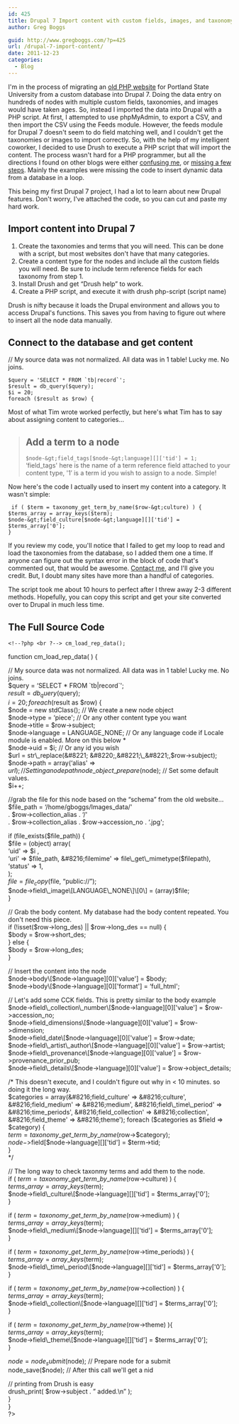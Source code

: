 ```yaml
---
id: 425
title: Drupal 7 Import content with custom fields, images, and taxonomy
author: Greg Boggs

guid: http://www.gregboggs.com/?p=425
url: /drupal-7-import-content/
date: 2011-12-23
categories:
  - Blog
---
```

I'm in the process of migrating an [old PHP website][1] for Portland State University from a custom database into Drupal 7. Doing the data entry on hundreds of nodes with multiple custom fields, taxonomies, and images would have taken ages. So, instead I imported the data into Drupal with a PHP script. At first, I attempted to use phpMyAdmin, to export a CSV, and then import the CSV using the Feeds module. However, the feeds module for Drupal 7 doesn't seem to do field matching well, and I couldn't get the taxonomies or images to import correctly. So, with the help of my intelligent coworker, I decided to use Drush to execute a PHP script that will import the content. The process wasn't hard for a PHP programmer, but all the directions I found on other blogs were either [confusing me][2], or [missing a few steps][3]. Mainly the examples were missing the code to insert dynamic data from a database in a loop.

This being my first Drupal 7 project, I had a lot to learn about new Drupal features. Don't worry, I've attached the code, so you can cut and paste my hard work.

## Import content into Drupal 7

  1. Create the taxonomies and terms that you will need. This can be done with a script, but most websites don't have that many categories.
  2. Create a content type for the nodes and include all the custom fields you will need. Be sure to include term reference fields for each taxonomy from step 1.
  3. Install Drush and get &#8220;Drush help&#8221; to work.
  4. Create a PHP script, and execute it with drush php-script (script name)

Drush is nifty because it loads the Drupal environment and allows you to access Drupal's functions. This saves you from having to figure out where to insert all the node data manually.

## Connect to the database and get content

// My source data was not normalized. All data was in 1 table! Lucky me. No joins.  


    
    $query = 'SELECT * FROM `tb|record`';
    $result = db_query($query);
    $i = 20;
    foreach ($result as $row) {
    

Most of what Tim wrote worked perfectly, but here's what Tim has to say about assigning content to categories&#8230;

> ## Add a term to a node
> 
> `$node-&gt;field_tags[$node-&gt;language][]['tid'] = 1;`  
> &#8216;field_tags' here is the name of a term reference field attached to your content type, '1&#8242; is a term id you wish to assign to a node. Simple!

Now here's the code I actually used to insert my content into a category. It wasn't simple:  


     if ( $term = taxonomy_get_term_by_name($row-&gt;culture) ) {
    $terms_array = array_keys($term);
    $node-&gt;field_culture[$node-&gt;language][]['tid'] = $terms_array['0'];
    }
    

If you review my code, you'll notice that I failed to get my loop to read and load the taxonomies from the database, so I added them one a time. If anyone can figure out the syntax error in the block of code that's commented out, that would be awesome. [Contact me][4], and I'll give you credit. But, I doubt many sites have more than a handful of categories.

The script took me about 10 hours to perfect after I threw away 2-3 different methods. Hopefully, you can copy this script and get your site converted over to Drupal in much less time.

## The Full Source Code

    
    <!--?php <br ?--> cm_load_rep_data();

function cm\_load\_rep_data( ) {

// My source data was not normalized. All data was in 1 table! Lucky me. No joins.  
$query = &#8216;SELECT * FROM \`tb|record\`';  
$result = db_query($query);  
$i = 20;  
foreach ($result as $row) {  
$node = new stdClass(); // We create a new node object  
$node->type = &#8216;piece'; // Or any other content type you want  
$node->title = $row->subject;  
$node->language = LANGUAGE_NONE; // Or any language code if Locale module is enabled. More on this below *  
$node->uid = $i; // Or any id you wish  
$url = str\_replace(&#8221; &#8220;,&#8221;\_&#8221;,$row->subject);  
$node->path = array(&#8216;alias' => $url) ; // Setting a node path  
node\_object\_prepare($node); // Set some default values.  
$i++;

//grab the file for this node based on the &#8220;schema&#8221; from the old website&#8230;  
$file\_path = &#8216;/home/gboggs/Images\_data/'  
. $row->collection_alias . &#8216;/'  
. $row->collection\_alias . $row->accession\_no . &#8216;.jpg';

if (file\_exists($file\_path)) {  
$file = (object) array(  
&#8216;uid' => $i ,  
&#8216;uri' => $file_path,  
&#8216;filemime' => file\_get\_mimetype($filepath),  
&#8216;status' => 1,  
);  
$file = file_copy($file, &#8220;public://&#8221;);  
$node->field\_image\[LANGUAGE\_NONE\]\[0\] = (array)$file;  
}

// Grab the body content. My database had the body content repeated. You don't need this piece.  
if (!isset($row->long\_des) || $row->long\_des == null) {  
$body = $row->short_des;  
} else {  
$body = $row->long_des;  
}

// Insert the content into the node  
$node->body\[$node->language\]\[0\]['value'] = $body;  
$node->body\[$node->language\]\[0\]['format'] = &#8216;full_html';

// Let's add some CCK fields. This is pretty similar to the body example  
$node->field\_collection\_number\[$node->language\]\[0\]['value'] = $row->accession_no;  
$node->field_dimensions\[$node->language\]\[0\]['value'] = $row->dimension;  
$node->field_date\[$node->language\]\[0\]['value'] = $row->date;  
$node->field\_artist\_author\[$node->language\]\[0\]['value'] = $row->artist;  
$node->field\_provenance\[$node->language\]\[0\]['value'] = $row->provenance\_prior_pub;  
$node->field\_details\[$node->language\]\[0\]['value'] = $row->object\_details;

/* This doesn't execute, and I couldn't figure out why in < 10 minutes. so doing it the long way.  
$categories = array(&#8216;field_culture' => &#8216;culture',  
&#8216;field_medium' => &#8216;medium',  
&#8216;field\_time\_period' => &#8216;time_periods',  
&#8216;field_collection' => &#8216;collection',  
&#8216;field_theme' => &#8216;theme');  
foreach ($categories as $field => $category) {  
$term = taxonomy\_get\_term\_by\_name($row->$category);  
$node->$field\[$node->language\]\[\]['tid'] = $term->tid;  
}  
*/

// The long way to check taxonmy terms and add them to the node.  
if ( $term = taxonomy\_get\_term\_by\_name($row->culture) ) {  
$terms\_array = array\_keys($term);  
$node->field\_culture\[$node->language\]\[\]['tid'] = $terms\_array['0'];  
}

if ( $term = taxonomy\_get\_term\_by\_name($row->medium) ) {  
$terms\_array = array\_keys($term);  
$node->field\_medium\[$node->language\]\[\]['tid'] = $terms\_array['0'];  
}

if ( $term = taxonomy\_get\_term\_by\_name($row->time_periods) ) {  
$terms\_array = array\_keys($term);  
$node->field\_time\_period\[$node->language\]\[\]['tid'] = $terms_array['0'];  
}

if ( $term = taxonomy\_get\_term\_by\_name($row->collection) ) {  
$terms\_array = array\_keys($term);  
$node->field\_collection\[$node->language\]\[\]['tid'] = $terms\_array['0'];  
}

if ( $term = taxonomy\_get\_term\_by\_name($row->theme) ){  
$terms\_array = array\_keys($term);  
$node->field\_theme\[$node->language\]\[\]['tid'] = $terms\_array['0'];  
}

$node = node_submit($node); // Prepare node for a submit  
node_save($node); // After this call we'll get a nid

// printing from Drush is easy  
drush_print( $row->subject . &#8221; added.\n&#8221; );  
}  
}  
?>

 [1]: http://www.medievalportland.pdx.edu/
 [2]: http://shout.setfive.com/2011/02/09/drupal-7-batch-insert-nodes-with-drush/
 [3]: http://timonweb.com/how-programmatically-create-nodes-comments-and-taxonomies-drupal-7
 [4]: http://www.gregboggs.com/contact/ "Contact"